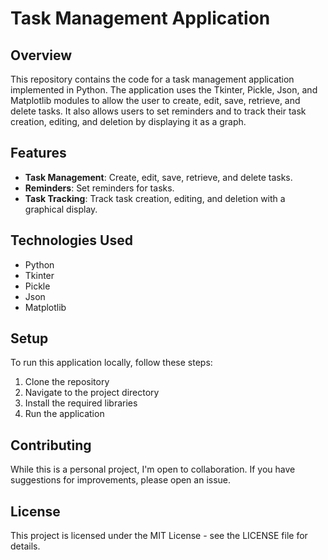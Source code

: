 # Task Management Application

## Overview

This repository contains the code for a task management application implemented in Python. The application uses the Tkinter, Pickle, Json, and Matplotlib modules to allow the user to create, edit, save, retrieve, and delete tasks. It also allows users to set reminders and to track their task creation, editing, and deletion by displaying it as a graph.

## Features

- **Task Management**: Create, edit, save, retrieve, and delete tasks.
- **Reminders**: Set reminders for tasks.
- **Task Tracking**: Track task creation, editing, and deletion with a graphical display.

## Technologies Used

- Python
- Tkinter
- Pickle
- Json
- Matplotlib

## Setup

To run this application locally, follow these steps:

1. Clone the repository
2. Navigate to the project directory
3. Install the required libraries
4. Run the application

## Contributing

While this is a personal project, I'm open to collaboration. If you have suggestions for improvements, please open an issue.

## License

This project is licensed under the MIT License - see the LICENSE file for details.

<br>
